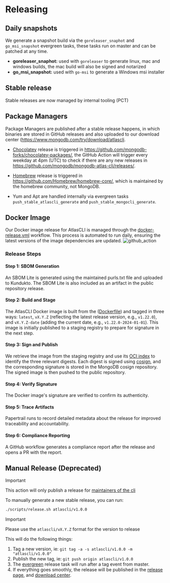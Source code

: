 # Releasing

## Daily snapshots

We generate a snapshot build via the `goreleaser_snaphot` and `go_msi_snapshot` evergreen tasks,
these tasks run on master and can be patched at any time.

- **goreleaser_snaphot:** used with `goreleaser` to generate linux, mac and windows builds, the mac build will also be signed and notarized
- **go_msi_snapshot:** used with `go-msi` to generate a Windows msi installer

## Stable release

Stable releases are now managed by internal tooling (PCT)

## Package Managers

Package Managers are published after a stable release happens, in which binaries are stored in 
GitHub releases and also uploaded to our download center (https://www.mongodb.com/try/download/atlascli.

* [Chocolatey](http://chocolatey.org) release is triggered in https://github.com/mongodb-forks/chocolatey-packages/, 
  the GitHub Action will trigger every weekday at 4pm (UTC) to check if there are any new releases 
  in https://github.com/mongodb/mongodb-atlas-cli/releases/.

* [Homebrew](http://brew.sh/) release is triggered in https://github.com/Homebrew/homebrew-core/, 
  which is maintained by the homebrew community, not MongoDB.

* Yum and Apt are handled internally via evergreen tasks `push_stable_atlascli_generate` and `push_stable_mongocli_generate`.

## Docker Image

Our Docker image release for AtlasCLI is managed through the [docker-release.yml](.github/workflows/docker-release.yml)  workflow. This process is automated to run daily, ensuring the latest versions of the image dependencies are updated.
![github_action](https://github.com/mongodb/mongodb-atlas-cli/assets/5663078/fd54ccda-7794-4139-af92-dbde0c278e78)

### Release Steps

#### Step 1: SBOM Generation

An SBOM Lite is generated using the maintained purls.txt file and uploaded to Kundukto. The SBOM Lite is also included as an artifact in the public repository release.

#### Step 2: Build and Stage

The AtlasCLI Docker image is built from the ([Dockerfile](Dockerfile)) and tagged in three ways:
`latest`, `vX.Y.Z` (reflecting the latest release version, e.g., `v1.22.0`), and `vX.Y.Z-date` 
(adding the current date, e.g., `v1.22.0-2024-01-01`). 
This image is initially published to a staging registry to prepare for signature in the next step.

#### Step 3: Sign and Publish

We retrieve the image from the staging registry and use its [OCI index](https://github.com/opencontainers/image-spec/blob/main/image-index.md) to identify the three
relevant digests. Each digest is signed using [cosign](https://github.com/sigstore/cosign), and the corresponding signature is stored 
in the MongoDB cosign repository. The signed image is then pushed to the public repository.

#### Step 4: Verify Signature

The Docker image's signature are verified to confirm its authenticity.

#### Step 5: Trace Artifacts

Papertrail runs to record detailed metadata about the release for improved traceability and accountability.

#### Step 6: Compliance Reporting

A GitHub workflow generates a compliance report after the release and opens a PR with the report.

## Manual Release (Deprecated)

> [!IMPORTANT]  
> This action will only publish a release for [maintainers of the cli](https://github.com/orgs/mongodb/teams/apix/)

To manually generate a new stable release, you can run:

```bash
./scripts/release.sh atlascli/v1.0.0
```

> [!IMPORTANT]  
> Please use the `atlascli/vX.Y.Z` format for the version to release 

This will do the following things:

1. Tag a new version, ie: `git tag -a -s atlascli/v1.0.0 -m "atlascli/v1.0.0"`
2. Publish the new tag, ie: `git push origin atlascli/v1.0.0`
3. The [evergreen](build/ci/release.yml) release task will run after a tag event from master.
4. If everything goes smoothly, the release will be published in the
   [release page](https://github.com/mongodb/mongodb-atlas-cli/releases), and [download center](https://www.mongodb.com/try/download/atlascli).
